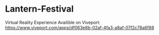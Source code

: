 # Lantern-Festival
Virtual Reality Experience
Availible on Viveport: https://www.viveport.com/apps/df063e6b-02af-4fa3-a8af-07f2c78a6f88
